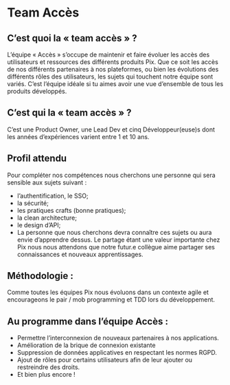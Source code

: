 # Team Accès

## C’est quoi la « team accès » ?
L’équipe « Accès » s’occupe de maintenir et faire évoluer les accès des utilisateurs et ressources des différents produits Pix. Que ce soit les accès de nos différents partenaires à nos plateformes, ou bien les évolutions des différents rôles des utilisateurs, les sujets qui touchent notre équipe sont variés. C’est l’équipe idéale si tu aimes avoir une vue d’ensemble de tous les produits développés.

## C’est qui la « team accès » ?
C’est une Product Owner, une Lead Dev et cinq Développeur(euse)s dont les années d’expériences varient entre 1 et 10 ans.

## Profil attendu
Pour compléter nos compétences nous cherchons une personne qui sera sensible aux sujets suivant :
* l’authentification, le SSO;
* la sécurité;
* les pratiques crafts (bonne pratiques);
* la clean architecture;
* le design d’API;
* La personne que nous cherchons devra connaître ces sujets ou aura envie d’apprendre dessus. Le partage étant une valeur importante chez Pix nous nous attendons que notre futur.e collègue aime partager ses connaissances et nouveaux apprentissages.

## Méthodologie :
Comme toutes les équipes Pix nous évoluons dans un contexte agile et encourageons le pair / mob programming et TDD lors du développement.

## Au programme dans l’équipe Accès :
* Permettre l’interconnexion de nouveaux partenaires à nos applications.
* Amélioration de la brique de connexion existante
* Suppression de données applicatives en respectant les normes RGPD.
* Ajout de rôles pour certains utilisateurs afin de leur ajouter ou restreindre des droits.
* Et bien plus encore !

